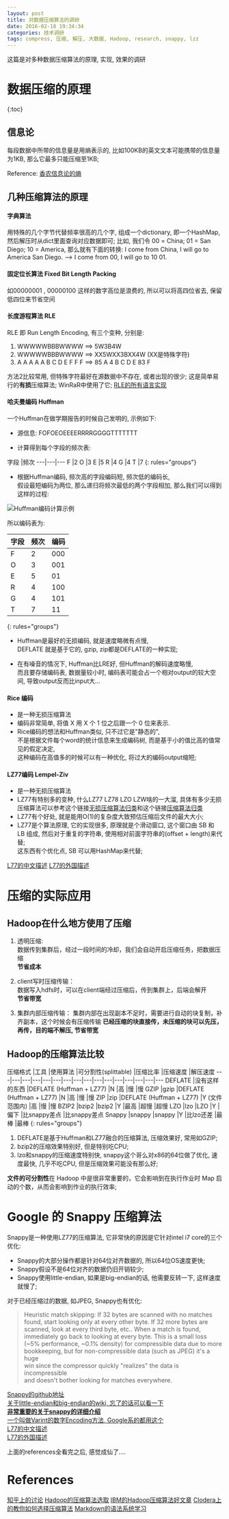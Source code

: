 ```yaml
---
layout: post
title: 对数据压缩算法的调研
date: 2016-02-18 19:34:34
categories: 技术调研
tags: compress, 压缩, 解压, 大数据, Hadoop, research, snappy, lzz
---
```

这篇是对多种数据压缩算法的原理, 实现, 效果的调研

# 数据压缩的原理
{:toc}
## 信息论
每段数据中所带的信息量是用熵表示的, 比如100KB的英文文本可能携带的信息量为1KB, 那么它最多只能压缩至1KB;

Reference: [香农信息论的熵](https://zh.wikipedia.org/wiki/%E4%BF%A1%E6%81%AF%E8%AE%BA)

## 几种压缩算法的原理
#### 字典算法
用特殊的几个字节代替频率很高的几个字, 组成一个dictionary, 即一个HashMap, 然后解压时从dict里面查询对应数据即可;
比如, 我们令 00 = China; 01 = San Diego; 10 = America, 那么就有下面的转换:
I come from China, I will go to America San Diego. --> I come from 00, I will go to 10 01.

#### 固定位长算法 Fixed Bit Length Packing
如00000001 , 00000100 这样的数字高位是浪费的, 所以可以将高四位省去, 保留低四位来节省空间

#### 长度游程算法 RLE
RLE 即 Run Length Encoding, 有三个变种, 分别是:
1. WWWWWBBBWWWW ==> 5W3B4W
2. WWWWWBBBWWWW ==> XX5WXX3BXX4W (XX是特殊字符)
3. A A A A A B C D E F F F ==> 85 A 4 B C D E 83 F

方法2比较常用, 但特殊字符最好在源数据中不存在, 或者出现的很少;
这是简单易行的**有损**压缩算法;
WinRaR中使用了它;
[RLE的所有语言实现](http://rosettacode.org/wiki/Run-length_encoding)

#### 哈夫曼编码 Huffman
一个Huffman在做学期报告的时候自己发明的, 示例如下:
+ 源信息: FOFOEOEEEERRRRGGGGTTTTTTT

+ 计算得到每个字段的频次表:

字段	|频次
---|---|---
F		|2
O		|3
E		|5
R		|4
G		|4
T		|7
{: rules="groups"}

+ 根据Huffman编码, 频次高的字段编码短, 频次低的编码长,  
假设最短编码为两位, 那么递归将频次最低的两个字段相加, 那么我们可以得到这样的过程:

![Huffman编码计算示例](/blog/images/Huffman_algorithm.gif)

所以编码表为:

字段	|频次	|编码
---|---|---
F		|2		|000
O		|3		|001
E		|5		|01
R		|4		|100
G		|4		|101
T		|7		|11
{: rules="groups"}

+ Huffman是最好的无损编码, 就是速度略微有点慢,   
DEFLATE 就是基于它的, gzip, zip都是DEFLATE的一种实现;

+ 在有噪音的情况下, Huffman比LRE好, 但Huffman的解码速度略慢,   
而且要存储编码表, 数据量较小时, 编码表可能会占一个相对output的较大空间, 导致output反而比input大...

#### Rice 编码
+ 是一种无损压缩算法
+ 编码非常简单, 将值 X 用 X 个 1 位之后跟一个 0 位来表示.
+ Rice编码的想法和Huffman类似, 只不过它是"静态的",  
不是根据文件每个word的统计信息来生成编码树, 而是基于小的值比高的值常见的假定决定,   
这种编码在高值多的时候可以有一种优化, 将过大的编码output缩短;

#### LZ77编码 Lempel-Ziv
+ 是一种无损压缩算法
+ LZ77有特别多的变种, 什么LZ77 LZ78 LZO LZW啥的一大溜, 具体有多少无损压缩算法可以参考这个链接[无损压缩算法归类](://zh.wikipedia.org/wiki/Category:%E6%97%A0%E6%8D%9F%E5%8E%8B%E7%BC%A9%E7%AE%97%E6%B3%95)和这个链接[压缩算法归类](https://zh.wikipedia.org/wiki/Category:%E6%95%B0%E6%8D%AE%E5%8E%8B%E7%BC%A9)
+ LZ77有个好处, 就是能用O(1)的复杂度大致预估压缩后文件的最大大小;
+ LZ77是个算法原理, 它的实现很多, 原理就是个滑动窗口, 这个窗口由 SB 和 LB 组成,
然后对于重复的字符串, 使用相对前面字符串的(offset + length)来代替;  
这东西有个优化点, SB 可以用HashMap来代替;

[L77的中文描述](https://www.web-tinker.com/article/20471.html)
[L77的外国描述](http://jens.quicknote.de/comp/LZ77-JensMueller.pdf)

# 压缩的实际应用
## Hadoop在什么地方使用了压缩
1. 透明压缩:  
数据传到集群后，经过一段时间的冷却，我们会自动开启压缩任务，把数据压缩  
**节省成本**

2. client写时压缩传输：  
数据写入hdfs时，可以在client端经过压缩后，传到集群上，后端会解开  
**节省带宽**

3. 集群内部压缩传输： 
集群内部在出现副本不足时，需要进行自动的块复制，补齐副本，这个时候会有压缩传输 
**已经压缩的块直接传，未压缩的块可以先压，再传，目的端不解压, 节省带宽**

## Hadoop的压缩算法比较

压缩格式	|工具			|使用算法					|可分割性(splittable)		|压缩比率		|压缩速度		|解压速度
---|---|---|---|---|---|---|---|---|---|---|---|---|---|---|---
DEFLATE		|没有这样的东西	|DEFLATE (Huffman + LZ77)	|N							|高				|慢				|慢
GZIP		|gzip			|DEFLATE (Huffman + LZ77)	|N							|高				|慢				|慢
ZIP			|zip			|DEFLATE (Huffman + LZ77)	|Y (文件范围内)				|高				|慢				|慢
BZIP2		|bzip2			|bzip2						|Y							|最高			|超慢			|超慢
LZO			|lzo			|LZO						|Y							|偏下			|比snappy差点	|比snappy差点
Snappy		|snappy			|snappy						|Y							|比lzo还差		|最棒			|最棒
{: rules="groups"}

1. DEFLATE是基于Huffman和LZ77融合的压缩算法, 压缩效果好, 常用如GZIP;
2. bzip2的压缩效果特别好, 但是特别吃CPU;
3. lzo和snappy的压缩速度特别快, snappy这个哥么对x86的64位做了优化, 速度最快, 几乎不吃CPU, 但是压缩效果可能没有那么好;

**文件的可分割性**在 Hadoop 中是很非常重要的，它会影响到在执行作业时 Map 启动的个数，从而会影响到作业的执行效率;

# Google 的 Snappy 压缩算法
Snappy是一种使用LZ77的压缩算法, 它非常快的原因是它针对intel i7 core的三个优化:
- Snappy的大部分操作都是针对64位对齐数据的, 所以64位OS速度更快;
- Snappy假设不是64位对齐的数据仍旧开销较少;
- Snappy使用little-endian, 如果是big-endian的话, 他需要反转一下, 这样速度就慢了;

对于已经压缩过的数据, 如JPEG, Snappy也有优化:  
>Heuristic match skipping: If 32 bytes are scanned with no matches                                                                               
>found, start looking only at every other byte. If 32 more bytes are                                                                             
>scanned, look at every third byte, etc.. When a match is found,                                                                                 
>immediately go back to looking at every byte. This is a small loss                                                                              
>(~5% performance, ~0.1% density) for compressible data due to more                                                                              
>bookkeeping, but for non-compressible data (such as JPEG) it's a huge                                                                           
>win since the compressor quickly "realizes" the data is incompressible                                                                          
>and doesn't bother looking for matches everywhere.     

[Snappy的github地址](https://github.com/google/snappy)  
[关于little-endian和big-endian的wiki, 忘了的话可以看一下](https://zh.wikipedia.org/wiki/%E5%AD%97%E8%8A%82%E5%BA%8F)  
[**非常重要的关于snappy的详细介绍**](http://dirlt.com/snappy.html)  
[一个叫做Varint的数字Encoding方法, Google系的都用这个](https://www.ibm.com/developerworks/cn/linux/l-cn-gpb/)  
[L77的中文描述](https://www.web-tinker.com/article/20471.html)  
[L77的外国描述](http://jens.quicknote.de/comp/LZ77-JensMueller.pdf)  

上面的references全看完之后, 感觉成仙了....

References
=========================
[知乎上的讨论](https://www.zhihu.com/question/19925039)
[Hadoop的压缩算法选取](http://blog.csdn.net/scgaliguodong123_/article/details/46358679)
[IBM的Hadoop压缩算法好文章](https://www.ibm.com/developerworks/cn/opensource/os-cn-hadoop-compression-analysis/)
[Clodera上的教你如何选择压缩算法](http://www.cloudera.com/documentation/enterprise/5-4-x/topics/admin_data_compression_performance.html)
[Markdown的语法系统学习](http://github.tiankonguse.com/blog/2014/10/10/markdown/)


